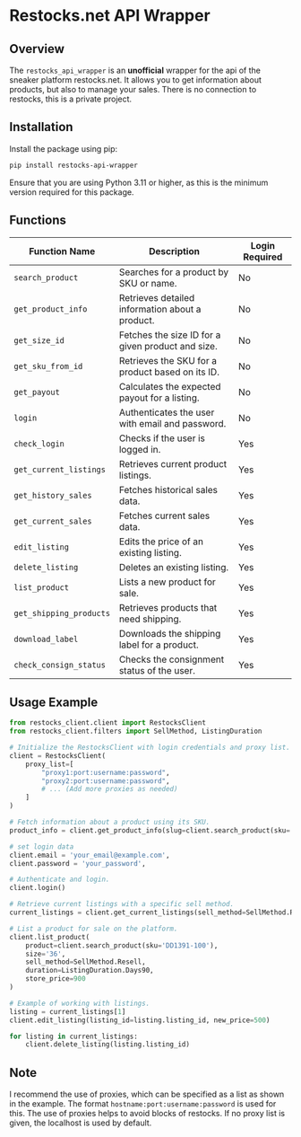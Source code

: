 # Restocks.net API Wrapper

## Overview
The `restocks_api_wrapper` is an **unofficial** wrapper for the api of the sneaker platform restocks.net. It allows you to get information about products, but also to manage your sales. There is no connection to restocks, this is a private project.

## Installation

Install the package using pip:

```bash
pip install restocks-api-wrapper
```
Ensure that you are using Python 3.11 or higher, as this is the minimum version required for this package.

## Functions

| Function Name         | Description                                         | Login Required |
|-----------------------|-----------------------------------------------------|----------------|
| `search_product`      | Searches for a product by SKU or name.              | No             |
| `get_product_info`    | Retrieves detailed information about a product.     | No             |
| `get_size_id`         | Fetches the size ID for a given product and size.   | No             |
| `get_sku_from_id`     | Retrieves the SKU for a product based on its ID.    | No             |
| `get_payout`          | Calculates the expected payout for a listing.       | No             |
| `login`               | Authenticates the user with email and password.     | No             |
| `check_login`         | Checks if the user is logged in.                    | Yes            |
| `get_current_listings`| Retrieves current product listings.                 | Yes            |
| `get_history_sales`   | Fetches historical sales data.                      | Yes            |
| `get_current_sales`   | Fetches current sales data.                         | Yes            |
| `edit_listing`        | Edits the price of an existing listing.             | Yes            |
| `delete_listing`      | Deletes an existing listing.                        | Yes            |
| `list_product`        | Lists a new product for sale.                       | Yes            |
| `get_shipping_products` | Retrieves products that need shipping.            | Yes            |
| `download_label`      | Downloads the shipping label for a product.         | Yes            |
| `check_consign_status`| Checks the consignment status of the user.          | Yes            |

## Usage Example

```python
from restocks_client.client import RestocksClient
from restocks_client.filters import SellMethod, ListingDuration

# Initialize the RestocksClient with login credentials and proxy list.
client = RestocksClient(
    proxy_list=[
        "proxy1:port:username:password",
        "proxy2:port:username:password",
        # ... (Add more proxies as needed)
    ]
)

# Fetch information about a product using its SKU.
product_info = client.get_product_info(slug=client.search_product(sku='DD1391-100').slug)

# set login data
client.email = 'your_email@example.com',
client.password = 'your_password',

# Authenticate and login.
client.login()

# Retrieve current listings with a specific sell method.
current_listings = client.get_current_listings(sell_method=SellMethod.Resell)

# List a product for sale on the platform.
client.list_product(
    product=client.search_product(sku='DD1391-100'),
    size='36',
    sell_method=SellMethod.Resell,
    duration=ListingDuration.Days90,
    store_price=900
)

# Example of working with listings.
listing = current_listings[1]
client.edit_listing(listing_id=listing.listing_id, new_price=500)

for listing in current_listings:
    client.delete_listing(listing.listing_id)
```

## Note
I recommend the use of proxies, which can be specified as a list as shown in the example. The format `hostname:port:username:password` is used for this. The use of proxies helps to avoid blocks of restocks. If no proxy list is given, the localhost is used by default.
